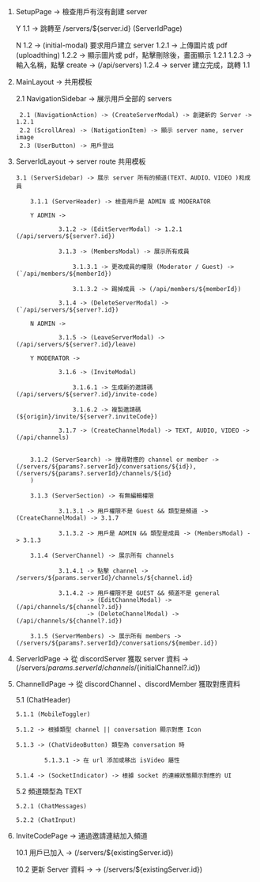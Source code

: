1.  SetupPage -> 檢查用戶有沒有創建 server

    Y 1.1 -> 跳轉至 /servers/${server.id} (ServerIdPage)

    N 1.2 -> (initial-modal) 要求用戶建立 server
    1.2.1 -> 上傳圖片或 pdf (uploadthing)
    1.2.2 -> 顯示圖片或 pdf，點擊刪除後，畫面顯示 1.2.1
    1.2.3 -> 輸入名稱，點擊 create -> (/api/servers)
    1.2.4 -> server 建立完成，跳轉 1.1

2.  MainLayout -> 共用模板

    2.1 NavigationSidebar -> 展示用戶全部的 servers

         2.1 (NavigationAction) -> (CreateServerModal) -> 創建新的 Server -> 1.2.1
         2.2 (ScrollArea) -> (NatigationItem) -> 顯示 server name, server image
         2.3 (UserButton) -> 用戶登出

3.  ServerIdLayout -> server route 共用模板

        3.1 (ServerSidebar) -> 展示 server 所有的頻道(TEXT、AUDIO、VIDEO )和成員

            3.1.1 (ServerHeader) -> 檢查用戶是 ADMIN 或 MODERATOR

            Y ADMIN ->

                    3.1.2 -> (EditServerModal) -> 1.2.1 (/api/servers/${server?.id})

                    3.1.3 -> (MembersModal) -> 展示所有成員

                        3.1.3.1 -> 更改成員的權限 (Moderator / Guest) -> (`/api/members/${memberId})

                        3.1.3.2 -> 踢掉成員 -> (/api/members/${memberId})

                    3.1.4 -> (DeleteServerModal) -> (`/api/servers/${server?.id})

            N ADMIN ->

                    3.1.5 -> (LeaveServerModal) -> (/api/servers/${server?.id}/leave)

            Y MODERATOR ->

                    3.1.6 -> (InviteModal)

                        3.1.6.1 -> 生成新的邀請碼 (/api/servers/${server?.id}/invite-code)

                        3.1.6.2 -> 複製邀請碼 (${origin}/invite/${server?.inviteCode})

                    3.1.7 -> (CreateChannelModal) -> TEXT, AUDIO, VIDEO -> (/api/channels)


            3.1.2 (ServerSearch) -> 搜尋對應的 channel or member -> (/servers/${params?.serverId}/conversations/${id}), (/servers/${params?.serverId}/channels/${id}
            )

            3.1.3 (ServerSection) -> 有無編輯權限

                    3.1.3.1 -> 用戶權限不是 Guest && 類型是頻道 -> (CreateChannelModal) -> 3.1.7

                    3.1.3.2 -> 用戶是 ADMIN && 類型是成員 -> (MembersModal) -> 3.1.3

            3.1.4 (ServerChannel) -> 展示所有 channels

                    3.1.4.1 -> 點擊 channel -> /servers/${params.serverId}/channels/${channel.id}

                    3.1.4.2 -> 用戶權限不是 GUEST && 頻道不是 general
                            -> (EditChannelModal) -> (/api/channels/${channel?.id})
                            -> (DeleteChannelModal) -> (/api/channels/${channel?.id})

            3.1.5 (ServerMembers) -> 展示所有 members -> (/servers/${params?.serverId}/conversations/${member.id})

4.  ServerIdPage -> 從 discordServer 獲取 server 資料 -> (/servers/${params.serverId}/channels/${initialChannel?.id})

5.  ChannelIdPage -> 從 discordChannel 、discordMember 獲取對應資料

    5.1 (ChatHeader)

        5.1.1 (MobileToggler)

        5.1.2 -> 根據類型 channel || conversation 顯示對應 Icon

        5.1.3 -> (ChatVideoButton) 類型為 conversation 時

                5.1.3.1 -> 在 url 添加或移出 isVideo 屬性

        5.1.4 -> (SocketIndicator) -> 根據 socket 的連線狀態顯示對應的 UI

    5.2 頻道類型為 TEXT

        5.2.1 (ChatMessages)

        5.2.2 (ChatInput)

6.  InviteCodePage -> 通過邀請連結加入頻道

    10.1 用戶已加入 -> (/servers/${existingServer.id})

    10.2 更新 Server 資料 -> -> (/servers/${existingServer.id})
